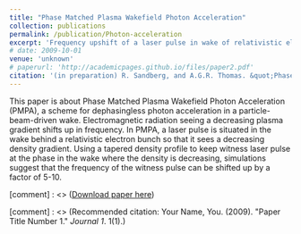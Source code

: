 ```yaml
---
title: "Phase Matched Plasma Wakefield Photon Acceleration"
collection: publications
permalink: /publication/Photon-acceleration
excerpt: 'Frequency upshift of a laser pulse in wake of relativistic electron beam.'
# date: 2009-10-01
venue: 'unknown'
# paperurl: 'http://academicpages.github.io/files/paper2.pdf'
citation: '(in preparation) R. Sandberg, and A.G.R. Thomas. &quot;Phase Matched Plasma Wakefield Photon Acceleration.&quot;'
---
```

This paper is about Phase Matched Plasma Wakefield Photon Acceleration (PMPA), a scheme for dephasingless photon acceleration in a particle-beam-driven wake.  Electromagnetic radiation seeing a decreasing plasma gradient shifts up in frequency.  In PMPA, a laser pulse is situated in the wake behind a relativistic electron bunch so that it sees a decreasing density gradient.  Using a tapered density profile to keep witness laser pulse at the phase in the wake where the density is decreasing, simulations suggest that the frequency of the witness pulse can be shifted up by a factor of 5-10. 

[comment] : <> ([Download paper here](http://academicpages.github.io/files/paper1.pdf))

[comment] : <> (Recommended citation: Your Name, You. (2009). "Paper Title Number 1." <i>Journal 1</i>. 1(1).)
